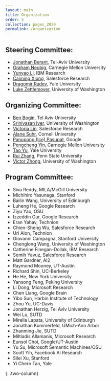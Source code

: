 ```yaml
---
layout: main
title: Organization
order: 5
collection: pages_2020
permalink: /organization
---
```

## Steering Committee:
- [Jonathan Berant](http://www.cs.tau.ac.il/~joberant/), Tel-Aviv University
- [Graham Neubig](http://www.phontron.com/), Carnegie Mellon University
- [Yunyao Li](https://researcher.watson.ibm.com/researcher/view.php?person=us-yunyaoli), IBM Research
- [Caiming Xiong](http://www.stat.ucla.edu/~caiming/), Salesforce Research
- [Dragomir Radev](https://www.cs.yale.edu/homes/radev/), Yale University
- [Luke Zettlemoyer](https://www.cs.washington.edu/people/faculty/lsz), University of Washington

## Organizing Committee:
- [Ben Bogin](https://benbogin.github.io/), Tel Aviv University 
- [Srinivasan Iyer](http://sriniiyer.github.io/), University of Washington
- [Victoria Lin](http://victorialin.net/), Salesforce Research
- [Alane Suhr](http://alanesuhr.com/), Cornell University
- [Panupong (Ice) Pasupat](https://ppasupat.github.io/), Google
- [Pengcheng Yin](http://pcyin.me/), Carnegie Mellon University
- [Tao Yu](https://taoyds.github.io/), Yale University
- [Rui Zhang](https://ryanzhumich.github.io/), Penn State University
- [Victor Zhong](https://www.victorzhong.com/), University of Washington

## Program Committee:

- Siva Reddy, MILA/McGill University
- Michihiro Yasunaga, Stanford
- Bailin Wang, University of Edinburgh
- Luheng He, Google Research
- Ziyu Yao, OSU
- Izzeddin Gur, Google Research
- Eran Yahav, Technion
- Chien-Sheng Wu, Salesforce Research
- Uri Alon, Technion
- Giovanni Campagna, Stanford University
- Chenglong Wang, University of Washington
- Catherine Finegan-Dollak, IBM Research
- Semih Yavuz, Salesforce Research
- Matt Gardner, AI2
- Raymond Mooney, UT-Austin
- Richard Shin, UC-Berkeley
- He He, New York University
- Yansong Feng, Peking University
- Li Dong, Microsoft Research
- Chen Liang, Google Brain
- Yibo Sun, Harbin Institute of Technology
- Zhou Yu, UC-Davis
- Jonathan Herzig, Tel Aviv University
- Wei Lu, SUTD
- Mirella Lapata, University of Edinburgh
- Jonathan Kummerfeld, UMich-Ann Arbor
- Zhanming Jie, SUTD
- Miltiadis Allamanis, Microsoft Research
- Eunsol Choi, Google/UT-Austin
- Yu Su, Microsoft Semantic Machines/OSU
- Scott Yih, Facebook AI Research
- Silei Xu, Stanford
- Yi Chern Tan, Yale


{: .two-column}
